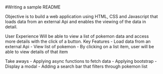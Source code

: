 #Writing a sample README

Objective
    is to build a web application using HTML, CSS and Javascript that loads data from an external Api and enables the viewing of the data in detail.

User Experience
    Will be able to view a list of pokemon data and access more details with the click of a button.
        Key Features
            - Load data from an external Api
            - View list of pokemon
            - By clicking on a list item, user will be able to view details of that item

Take aways
    - Applying async functions to fetch data
    - Applying bootstrap
    - Display a modal
    - Adding a search bar that filters through pokemon list